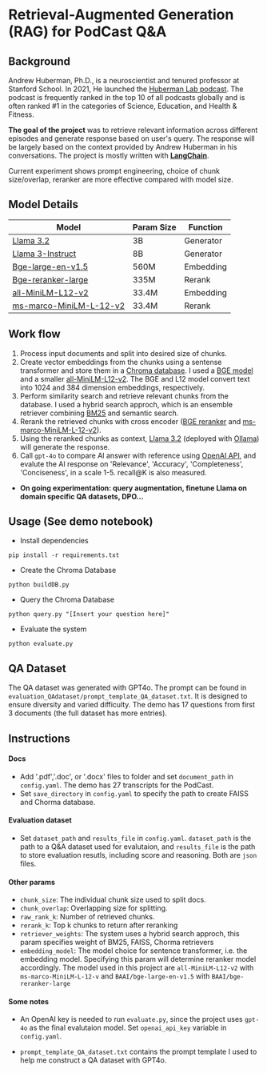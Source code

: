 # Retrieval-Augmented Generation (RAG) for PodCast Q&A
## Background

Andrew Huberman, Ph.D., is a neuroscientist and tenured professor at Stanford School.
In 2021, He launched the [Huberman Lab podcast](https://www.hubermanlab.com/about). The podcast is frequently ranked in the top 10 of all podcasts globally and is often ranked #1 in the categories of Science, Education, and Health & Fitness.

**The goal of the project** was to retrieve relevant information across different  episodes and generate response based on user's query. The response will be  largely based on the context provided by Andrew Huberman in his conversations. The project is mostly written with [**LangChain**](https://www.langchain.com/).

Current experiment shows prompt engineering, choice of chunk size/overlap, reranker are more effective compared with model size.
## Model Details
| Model             | Param Size    | Function |
| ----------------- | ------------  | ------- |
|  [Llama 3.2](https://ollama.com/library/llama3.2)       | 3B             |Generator      
|  [Llama 3-Instruct](https://ollama.com/library/llama3)   | 8B           |Generator    
|  [Bge-large-en-v1.5](https://huggingface.co/BAAI/bge-large-en-v1.5)  | 560M    |Embedding  
|  [Bge-reranker-large](https://huggingface.co/BAAI/bge-reranker-large) |335M     |Rerank  
|  [all-MiniLM-L12-v2](https://huggingface.co/sentence-transformers/all-MiniLM-L12-v2)       | 33.4M   |Embedding 
| [ms-marco-MiniLM-L-12-v2](https://huggingface.co/cross-encoder/ms-marco-MiniLM-L-12-v2)  | 33.4M   |Rerank    


## Work flow
1. Process input documents and split into desired size of chunks.
2. Create vector embeddings from the chunks using a sentense transformer and store them in a [Chroma database](https://github.com/chroma-core/chroma). I used a [BGE model](https://github.com/FlagOpen/FlagEmbedding/tree/master) and a smaller [all-MiniLM-L12-v2](https://huggingface.co/sentence-transformers/all-MiniLM-L12-v2). The BGE and L12 model convert text into  1024 and 384 dimension embeddings, respectively. 
3. Perform similarity search and retrieve relevant chunks from the database. I used a hybrid search approch, which is an ensemble retriever combining [BM25](https://python.langchain.com/docs/integrations/retrievers/bm25/) and semantic search.
4. Rerank the retrieved chunks with cross encoder ([BGE reranker](https://huggingface.co/BAAI/bge-reranker-large) and [ms-marco-MiniLM-L-12-v2](https://huggingface.co/cross-encoder/ms-marco-MiniLM-L-12-v2)).
5. Using the reranked chunks as context, [Llama 3.2](https://ollama.com/library/llama3.2) (deployed with [Ollama](https://github.com/ollama/ollama)) will generate the response.
6. Call `gpt-4o` to compare AI answer with reference using [OpenAI API](https://openai.com/index/openai-api/), and evalute the AI response on 'Relevance', 'Accuracy', 'Completeness', 'Conciseness', in a scale 1-5. recall@K is also measured.
- **On going experimentation: query augmentation, finetune Llama on domain specific QA datasets, DPO...**

## Usage (See demo notebook)

* Install dependencies
```
pip install -r requirements.txt
```
* Create the Chroma Database
```
python buildDB.py
```
* Query the Chroma Database
```
python query.py "[Insert your question here]"
```
* Evaluate the system
```
python evaluate.py
``` 
## QA Dataset
The QA dataset was generated with GPT4o. The prompt can be found in `evaluation_QAdataset/prompt_template_QA_dataset.txt`. It is designed to ensure diversity and varied difficulty. The demo has 17 questions from first 3 documents (the full dataset has more entries).

## Instructions
#### Docs
* Add '.pdf','.doc', or '.docx' files to folder and set `document_path` in `config.yaml`. The demo has 27 transcripts for the PodCast.
* Set `save_directory` in `config.yaml` to specify the path to create FAISS and Chorma database. 
#### Evaluation dataset
* Set `dataset_path` and `results_file` in `config.yaml`. `dataset_path` is the path to a Q&A dataset used for evalutaion, and `results_file` is the path to store evaluation  resutls, including score and reasoning. Both are `json` files.
#### Other params
* `chunk_size`: The individual chunk size used to split docs.
* `chunk_overlap`: Overlapping size for splitting.
* `raw_rank_k`: Number of retrieved chunks.
* `rerank_k`: Top k chunks to return after reranking
* `retriever_weights`: The system uses a hybrid search approch, this param specifies weight of  BM25, FAISS, Chorma retrievers
* `embedding_model`: The model choice for sentence transformer, i.e. the embedding model. Specifying this param will determine  reranker model accordingly. The model used in this project are `all-MiniLM-L12-v2` with `ms-marco-MiniLM-L-12-v` and `BAAI/bge-large-en-v1.5` with `BAAI/bge-reranker-large`

#### Some notes
* An OpenAI key is needed to run `evaluate.py`, since the project uses `gpt-4o` as the final evalutaion model.
Set `openai_api_key` variable  in  `config.yaml`. 

* `prompt_template_QA_dataset.txt` contains the  prompt template I used to help me construct a QA dataset with GPT4o.




